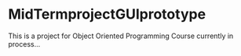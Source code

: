 # MidTermprojectGUIprototype
This is a project for Object Oriented Programming Course currently in process...
